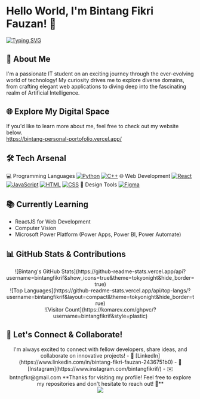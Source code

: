 # Hello World, I'm Bintang Fikri Fauzan! 👋 
[![Typing SVG](https://readme-typing-svg.herokuapp.com?font=Fira+Code&pause=1000&width=435&lines=Passionate+IT+Student;Machine+Learning+Enthusiast;Junior+Web+Dev)](https://git.io/typing-svg)

## 🚀 About Me

I'm a passionate IT student on an exciting journey through the ever-evolving world of technology! My curiosity drives me to explore diverse domains, from crafting elegant web applications to diving deep into the fascinating realm of Artificial Intelligence.

## 🌐 Explore My Digital Space
If you'd like to learn more about me, feel free to check out my website below. <br>
https://bintang-personal-portofolio.vercel.app/ 

## 🛠️ Tech Arsenal
  💻 Programming Languages
  [![Python](https://img.shields.io/badge/Python-3776AB?logo=python&logoColor=fff)](#)
  [![C++](https://img.shields.io/badge/C++-%2300599C.svg?logo=c%2B%2B&logoColor=white)](#)
  🌐 Web Development
  [![React](https://img.shields.io/badge/React-%2320232a.svg?logo=react&logoColor=%2361DAFB)](#)
  [![JavaScript](https://img.shields.io/badge/JavaScript-F7DF1E?logo=javascript&logoColor=000)](#)
  [![HTML](https://img.shields.io/badge/HTML-%23E34F26.svg?logo=html5&logoColor=white)](#)
  [![CSS](https://img.shields.io/badge/CSS-639?logo=css&logoColor=fff)](#)
  🎨 Design Tools
  [![Figma](https://img.shields.io/badge/Figma-F24E1E?logo=figma&logoColor=white)](#)

## 📚 Currently Learning  
- ReactJS for Web Development  
- Computer Vision
- Microsoft Power Platform (Power Apps, Power BI, Power Automate)

## 📊 GitHub Stats & Contributions
<div align="center">
  ![Bintang's GitHub Stats](https://github-readme-stats.vercel.app/api?username=bintangfikrif&show_icons=true&theme=tokyonight&hide_border=true)<br>
  ![Top Languages](https://github-readme-stats.vercel.app/api/top-langs/?username=bintangfikrif&layout=compact&theme=tokyonight&hide_border=true)<br>
  ![Visitor Count](https://komarev.com/ghpvc/?username=bintangfikrif&style=plastic)
</div>

## 🤝 Let's Connect & Collaborate!
<div align="center">
I'm always excited to connect with fellow developers, share ideas, and collaborate on innovative projects!
- 🔗 [LinkedIn](https://www.linkedin.com/in/bintang-fikri-fauzan-2436751b0)  
- 📸 [Instagram](https://www.instagram.com/bintangfikrif/)  
- ✉️ bntngfkr@gmail.com   
**Thanks for visiting my profile! Feel free to explore my repositories and don't hesitate to reach out! 🌟**
</div>

<div align="center">
  <img src="https://capsule-render.vercel.app/api?type=waving&color=gradient&height=100&section=footer"/>
</div>

